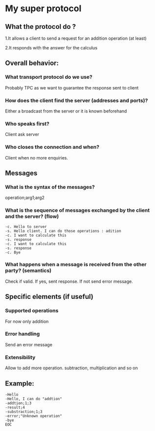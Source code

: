 # My super protocol

## What the protocol do ?
1.It allows a client to send a request for an addition operation (at least)

2.It responds with the answer for the calculus
## Overall behavior:
### What transport protocol do we use?
Probably TPC as we want to guarantee the response sent to client
### How does the client find the server (addresses and ports)?
Either a broadcast from the server or it is known beforehand
### Who speaks first?
Client ask server
### Who closes the connection and when?
Client when no more enquiries.
## Messages
### What is the syntax of the messages?
operation;arg1;arg2
### What is the sequence of messages exchanged by the client and the server? (flow)
    -c. Hello to server
    -s. Hello client. I can do those operations : adition
    -c. I want to calculate this 
    -s. response
    -c. I want to calculate this
    -s. response
    -c. Bye
### What happens when a message is received from the other party? (semantics)
Check if valid. If yes, sent response. If not send error message.

## Specific elements (if useful)
### Supported operations
For now only addition
### Error handling
Send an error message
### Extensibility
Allow to add more operation. subtraction, multiplication and so on
## Example:
    -Hello
    -Hello, I can do "addtion"
    -addtion;1;3
    -result;4
    -substraction;1;3
    -error;"Unknown operation"
    -bye
    EOC